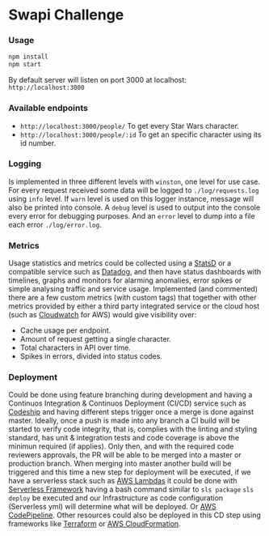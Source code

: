 # Swapi Challenge

### Usage
```sh
npm install
npm start
```
By default server will listen on port 3000 at localhost: `http://localhost:3000`

###  Available endpoints
- ```http://localhost:3000/people/``` To get every Star Wars character.
- ```http://localhost:3000/people/:id``` To get an specific character using its id number.

### Logging
Is implemented in three different levels with `winston`, one level for use case.
For every request received some data will be logged to `./log/requests.log` using `info` level. If `warn` level is used on this logger instance, message will also be printed into console.
A `debug` level is used to output into the console every error for debugging purposes.
And an `error` level to dump into a file each error `./log/error.log`.

### Metrics
Usage statistics and metrics could be collected using a [StatsD](https://github.com/statsd/statsd) or a compatible service such as [Datadog](https://www.datadoghq.com/), and then have status dashboards with timelines, graphs and monitors for alarming anomalies, error spikes or simple analysing traffic and service usage.
Implemented (and commented) there are a few custom metrics (with custom tags) that together with other metrics provided by either a third party integrated service or the cloud host (such as [Cloudwatch](https://aws.amazon.com/cloudwatch/) for AWS) would give visibility over:
- Cache usage per endpoint.
- Amount of request getting a single character.
- Total characters in API over time.
- Spikes in errors, divided into status codes.

### Deployment
Could be done using feature branching during development and having a Continuos Integration & Continuos Deployment (CI/CD) service such as [Codeship](https://codeship.com/) and having different steps trigger once a merge is done against master.
Ideally, once a push is made into any branch a CI build will be started to verify code integrity, that is, complies with the linting and styling standard, has unit & integration tests and code coverage is above the minimun required (if applies).
Only then, and with the required code reviewers approvals, the PR will be able to be merged into a master or production branch.
When merging into master another build will be triggered and this time a new step for deployment will be executed, if we have a serverless stack such as [AWS Lambdas](https://aws.amazon.com/lambda/) it could be done with [Serverless Framework](https://serverless.com/) having a bash command similar to `sls package` `sls deploy` be executed and our Infrastructure as code configuration (Serverless yml) will determine what will be deployed. Or [AWS CodePipeline](https://aws.amazon.com/codepipeline/).
Other resources could also be deployed in this CD step using frameworks like [Terraform](https://www.terraform.io/) or [AWS CloudFormation](https://aws.amazon.com/cloudformation/).
